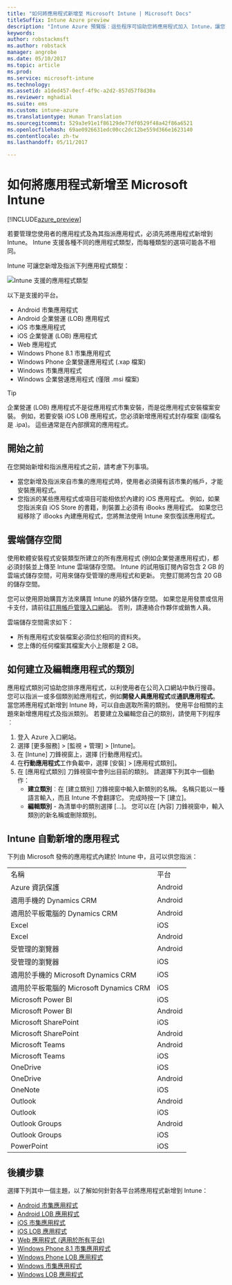 ```yaml
---
title: "如何將應用程式新增至 Microsoft Intune | Microsoft Docs"
titleSuffix: Intune Azure preview
description: "Intune Azure 預覽版︰這些程序可協助您將應用程式加入 Intune，讓您可以指派給使用者與裝置。 "
keywords: 
author: robstackmsft
ms.author: robstack
manager: angrobe
ms.date: 05/10/2017
ms.topic: article
ms.prod: 
ms.service: microsoft-intune
ms.technology: 
ms.assetid: a1ded457-0ecf-4f9c-a2d2-857d57f8d30a
ms.reviewer: mghadial
ms.suite: ems
ms.custom: intune-azure
ms.translationtype: Human Translation
ms.sourcegitcommit: 529a3e91e1f86129de77df0529f48a42f86a6521
ms.openlocfilehash: 69ae0926631edc00cc2dc12be559d366e1623140
ms.contentlocale: zh-tw
ms.lasthandoff: 05/11/2017

---
```


# <a name="how-to-add-an-app-to-microsoft-intune"></a>如何將應用程式新增至 Microsoft Intune

[!INCLUDE[azure_preview](../includes/azure_preview.md)]

若要管理您使用者的應用程式及為其指派應用程式，必須先將應用程式新增到 Intune。 Intune 支援各種不同的應用程式類型，而每種類型的選項可能各不相同。

Intune 可讓您新增及指派下列應用程式類型：

![Intune 支援的應用程式類型](./media/app-types.png)

以下是支援的平台。

- Android 市集應用程式
- Android 企業營運 (LOB) 應用程式
- iOS 市集應用程式
- iOS 企業營運 (LOB) 應用程式
- Web 應用程式
- Windows Phone 8.1 市集應用程式
- Windows Phone 企業營運應用程式 (.xap 檔案)
- Windows 市集應用程式
- Windows 企業營運應用程式 (僅限 .msi 檔案)

>[!TIP]
> 企業營運 (LOB) 應用程式不是從應用程式市集安裝，而是從應用程式安裝檔案安裝。 例如，若要安裝 iOS LOB 應用程式，您必須新增應用程式封存檔案 (副檔名是 .ipa)。 這些通常是在內部撰寫的應用程式。

## <a name="before-you-start"></a>開始之前

在您開始新增和指派應用程式之前，請考慮下列事項。

- 當您新增及指派來自市集的應用程式時，使用者必須擁有該市集的帳戶，才能安裝應用程式。
- 您指派的某些應用程式或項目可能相依於內建的 iOS 應用程式。 例如，如果您指派來自 iOS Store 的書籍，則裝置上必須有 iBooks 應用程式。 如果您已經移除了 iBooks 內建應用程式，您將無法使用 Intune 來恢復該應用程式。

## <a name="cloud-storage-space"></a>雲端儲存空間
使用軟體安裝程式安裝類型所建立的所有應用程式 (例如企業營運應用程式)，都必須封裝並上傳至 Intune 雲端儲存空間。 Intune 的試用版訂閱內容包含 2 GB 的雲端式儲存空間，可用來儲存受管理的應用程式和更新。 完整訂閱將包含 20 GB 的儲存空間。

您可以使用原始購買方法來購買 Intune 的額外儲存空間。  如果您是用發票或信用卡支付，請前往[訂用帳戶管理入口網站](https://portal.office.com/adminportal/home?switchtomodern=true#/subscriptions)。  否則，請連絡合作夥伴或銷售人員。

雲端儲存空間需求如下：

-   所有應用程式安裝檔案必須位於相同的資料夾。
-   您上傳的任何檔案其檔案大小上限都是 2 GB。

## <a name="how-to-create-and-edit-categories-for-apps"></a>如何建立及編輯應用程式的類別

應用程式類別可協助您排序應用程式，以利使用者在公司入口網站中執行搜尋。 您可以指派一或多個類別給應用程式，例如**開發人員應用程式**或**通訊應用程式**。
當您將應用程式新增到 Intune 時，可以自由選取所需的類別。 使用平台相關的主題來新增應用程式及指派類別。 若要建立及編輯您自己的類別，請使用下列程序︰

1. 登入 Azure 入口網站。
2. 選擇 [更多服務]  >  [監視 + 管理]  >  [Intune]。
3. 在 [Intune] 刀鋒視窗上，選擇 [行動應用程式]。
4. 在**行動應用程式**工作負載中，選擇 [安裝] >  [應用程式類別]。
5. 在 [應用程式類別] 刀鋒視窗中會列出目前的類別。 請選擇下列其中一個動作：
    - **建立類別**︰在 [建立類別] 刀鋒視窗中輸入新類別的名稱。 名稱只能以一種語言輸入，而且 Intune 不會翻譯它。 完成時按一下 [建立]。
    - **編輯類別** - 為清單中的類別選擇 [...]。 您可以在 [內容] 刀鋒視窗中，輸入類別的新名稱或刪除類別。


## <a name="apps-added-automatically-by-intune"></a>Intune 自動新增的應用程式

下列由 Microsoft 發佈的應用程式內建於 Intune 中，且可以供您指派：

|||
|-|-|
|名稱|平台|應用程式類型|
|Azure 資訊保護|Android|受管理的 Android Store 應用程式|
|適用手機的 Dynamics CRM|Android|受管理的 Android Store 應用程式|
|適用於平板電腦的 Dynamics CRM|Android|受管理的 Android Store 應用程式|
|Excel|iOS|受管理的 iOS Store 應用程式|
|Excel|Android|受管理的 Android Store 應用程式|
|受管理的瀏覽器|Android|受管理的 Android Store 應用程式|
|受管理的瀏覽器|iOS|受管理的 iOS Store 應用程式|
|適用於手機的 Microsoft Dynamics CRM|iOS|受管理的 iOS Store 應用程式|
|適用於平板電腦的 Microsoft Dynamics CRM|iOS|受管理的 iOS Store 應用程式|
|Microsoft Power BI|iOS|受管理的 iOS Store 應用程式|
|Microsoft Power BI|Android|受管理的 Android Store 應用程式|
|Microsoft SharePoint|iOS|受管理的 iOS Store 應用程式|
|Microsoft SharePoint|Android|受管理的 Android Store 應用程式|
|Microsoft Teams|Android|受管理的 Android Store 應用程式|
|Microsoft Teams|iOS|受管理的 iOS Store 應用程式|
|OneDrive|iOS|受管理的 iOS Store 應用程式|
|OneDrive|Android|受管理的 Android Store 應用程式|
|OneNote|iOS|受管理的 iOS Store 應用程式|
|Outlook|Android|受管理的 Android Store 應用程式|
|Outlook|iOS|受管理的 iOS Store 應用程式|
|Outlook Groups|Android|受管理的 Android Store 應用程式|
|Outlook Groups|iOS|受管理的 iOS Store 應用程式|
|PowerPoint|iOS|受管理的 iOS Store 應用程式|

## <a name="next-steps"></a>後續步驟

選擇下列其中一個主題，以了解如何針對各平台將應用程式新增到 Intune：

- [Android 市集應用程式](android-store-app.md)
- [Android LOB 應用程式](android-lob-app.md)
- [iOS 市集應用程式](ios-store-app.md)
- [iOS LOB 應用程式](ios-lob-app.md)
- [Web 應用程式 (適用於所有平台)](web-app.md)
- [Windows Phone 8.1 市集應用程式](windows-phone-8-1-store-app.md)
- [Windows Phone LOB 應用程式](windows-phone-line-of-business-app.md)
- [Windows 市集應用程式](windows-store-app.md)
- [Windows LOB 應用程式](windows-line-of-business-app.md)

